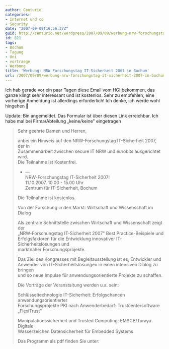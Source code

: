 ```yaml
---
author: Centurio
categories:
- Internet und co
- Security
date: "2007-09-09T16:56:37Z"
guid: http://centurio.net/wordpress/2007/09/09/werbung-nrw-forschungstag-it-sicherheit-2007-in-bochum/
id: 821
tags:
- Bochum
- Tagung
- Uni
- vortraege
- Werbung
title: 'Werbung: NRW Forschungstag IT-Sicherheit 2007 in Bochum'
url: /2007/09/09/werbung-nrw-forschungstag-it-sicherheit-2007-in-bochum/
---
```

Ich hab gerade vor ein paar Tagen diese Email vom HGI bekommen, das ganze klingt sehr interessant und ist kostenlos. Sehr zu empfehlen, eine vorherige Anmeldung ist allerdings erforderlich! Ich denke, ich werde wohl hingehen 🙂

Update: Bin angemeldet. Das Formular ist über diesen Link erreichbar. Ich habe mal bei Firma/Abteilung &#8222;keine/keine" eingetragen

> Sehr geehrte Damen und Herren,
> 
> anbei ein Hinweis auf den NRW-Forschungstag IT-Sicherheit 2007, der in  
> Zusammenarbeit zwischen secure IT NRW und eurobits ausgerichtet wird.  
> Die Teilnahme ist Kostenfrei.
> 
> - &#8212;  
> NRW-Forschungstag IT-Sicherheit 2007!  
> 11.10.2007, 10.00 - 15.00 Uhr  
> Zentrum für IT-Sicherheit, Bochum
> 
> Die Teilnahme ist kostenlos.
> 
> Von der Forschung in den Markt: Wirtschaft und Wissenschaft im Dialog
> 
> Als zentrale Schnittstelle zwischen Wirtschaft und Wissenschaft zeigt der  
> &#8222;NRW-Forschungstag IT-Sicherheit 2007" Best Practice-Beispiele und  
> Erfolgsfaktoren für die Entwicklung innovativer IT-Sicherheitslösungen und  
> marktnaher Forschungsprojekte.
> 
> Das Ziel des Kongresses mit Begleitausstellung ist es, Entwickler und  
> Anwender von IT-Sicherheitslösungen in einen intensiven Dialog zu bringen  
> und so neue Impulse für anwendungsorientierte Projekte zu schaffen.
> 
> Die Vorträge der Veranstaltung werden u.a. sein:
> 
> Schlüsseltechnologie IT-Sicherheit: Erfolgschancen anwendungsorientierter  
> Forschungsprojekte PKI nach Anwenderbedarf: Trustcentersoftware  
> &#8222;FlexiTrust"
> 
> Manipulationssicherheit und Trusted Computing: EMSCB/Turaya Digitale  
> Wasserzeichen Datensicherheit für Embedded Systems
> 
> Das Programm als pdf finden Sie unter: